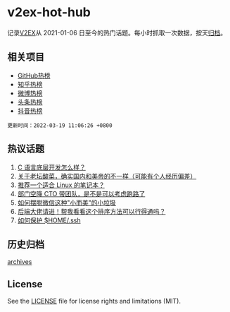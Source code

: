 # v2ex-hot-hub

 记录[V2EX](https://www.v2ex.com/)从 2021-01-06 日至今的热门话题。每小时抓取一次数据，按天[归档](archives)。
 
 ## 相关项目

- [GitHub热榜](https://github.com/snaildev/github-hot-hub)
- [知乎热榜](https://github.com/snaildev/zhihu-hot-hub)
- [微博热榜](https://github.com/snaildev/weibo-hot-hub)
- [头条热榜](https://github.com/snaildev/toutiao-hot-hub)
- [抖音热榜](https://github.com/snaildev/douyin-hot-hub)


 `更新时间：2022-03-19 11:06:26 +0800`

## 热议话题

1. [C 语言底层开发怎么样？](https://www.v2ex.com/t/841252)
1. [关于老坛酸菜，确实国内和美帝的不一样（可能有个人经历偏差）](https://www.v2ex.com/t/841259)
1. [推荐一个适合 Linux 的笔记本？](https://www.v2ex.com/t/841271)
1. [部门空降 CTO 带团队，是不是可以考虑跑路了](https://www.v2ex.com/t/841224)
1. [如何摆脱微信这种"小而美"的小垃圾](https://www.v2ex.com/t/841372)
1. [后端大佬请进！帮我看看这个排序方法可以行得通吗？](https://www.v2ex.com/t/841306)
1. [如何保护 $HOME/.ssh](https://www.v2ex.com/t/841221)

## 历史归档

[archives](archives)

## License

See the [LICENSE](LICENSE) file for license rights and limitations (MIT).
